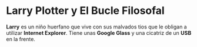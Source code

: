# Larry Plotter y El Bucle Filosofal

**Larry** es un niño huerfano que vive con sus malvados tios que le obligan a utilizar **Internet Explorer**.
Tiene unas **Google Glass** y una cicatriz de un **USB** en la frente.
